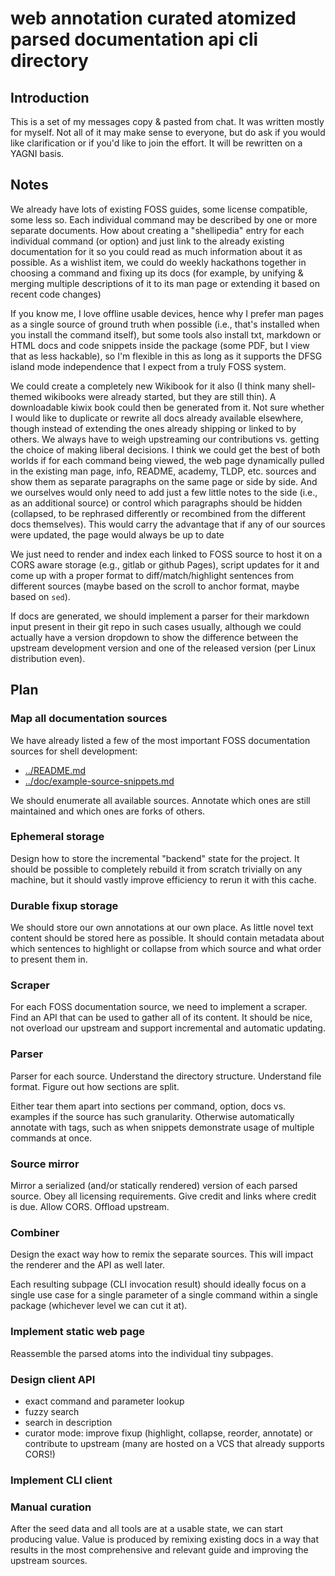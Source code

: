 # web annotation curated atomized parsed documentation api cli directory

## Introduction

This is a set of my messages copy & pasted from chat. It was written mostly for myself. Not all of it may make sense to everyone, but do ask if you would like clarification or if you'd like to join the effort. It will be rewritten on a YAGNI basis.

## Notes

We already have lots of existing FOSS guides, some license compatible, some less so. Each individual command may be described by one or more separate documents. How about creating a "shellipedia" entry for each individual command (or option) and just link to the already existing documentation for it so you could read as much information about it as possible. As a wishlist item, we could do weekly hackathons together in choosing a command and fixing up its docs (for example, by unifying & merging multiple descriptions of it to its man page or extending it based on recent code changes)

If you know me, I love offline usable devices, hence why I prefer man pages as a single source of ground truth when possible (i.e., that's installed when you install the command itself), but some tools also install txt, markdown or HTML docs and code snippets inside the package (some PDF, but I view that as less hackable), so I'm flexible in this as long as it supports the DFSG island mode independence that I expect from a truly FOSS system.

We could create a completely new Wikibook for it also (I think many shell-themed wikibooks were already started, but they are still thin). A downloadable kiwix book could then be generated from it. Not sure whether I would like to duplicate or rewrite all docs already available elsewhere, though instead of extending the ones already shipping or linked to by others. We always have to weigh upstreaming our contributions vs. getting the choice of making liberal decisions. I think we could get the best of both worlds if for each command being viewed, the web page dynamically pulled in the existing man page, info, README, academy, TLDP, etc. sources and show them as separate paragraphs on the same page or side by side. And we ourselves would only need to add just a few little notes to the side (i.e., as an additional source) or control which paragraphs should be hidden (collapsed, to be rephrased differently or recombined from the different docs themselves). This would carry the advantage that if any of our sources were updated, the page would always be up to date

We just need to render and index each linked to FOSS source to host it on a CORS aware storage (e.g., gitlab or github Pages), script updates for it and come up with a proper format to diff/match/highlight sentences from different sources (maybe based on the scroll to anchor format, maybe based on `sed`).

If docs are generated, we should implement a parser for their markdown input present in their git repo in such cases usually, although we could actually have a version dropdown to show the difference between the upstream development version and one of the released version (per Linux distribution even).

## Plan

### Map all documentation sources

We have already listed a few of the most important FOSS documentation sources for shell development:

* [../README.md](../README.md)
* [../doc/example-source-snippets.md](../doc/example-source-snippets.md)

We should enumerate all available sources. Annotate which ones are still maintained and which ones are forks of others.

### Ephemeral storage

Design how to store the incremental "backend" state for the project. It should be possible to completely rebuild it from scratch trivially on any machine, but it should vastly improve efficiency to rerun it with this cache.

### Durable fixup storage

We should store our own annotations at our own place. As little novel text content should be stored here as possible. It should contain metadata about which sentences to highlight or collapse from which source and what order to present them in.

### Scraper

For each FOSS documentation source, we need to implement a scraper. Find an API that can be used to gather all of its content. It should be nice, not overload our upstream and support incremental and automatic updating.

### Parser

Parser for each source. Understand the directory structure. Understand file format. Figure out how sections are split.

Either tear them apart into sections per command, option, docs vs. examples if the source has such granularity. Otherwise automatically annotate with tags, such as when snippets demonstrate usage of multiple commands at once.

### Source mirror

Mirror a serialized (and/or statically rendered) version of each parsed source. Obey all licensing requirements. Give credit and links where credit is due. Allow CORS. Offload upstream.

### Combiner

Design the exact way how to remix the separate sources. This will impact the renderer and the API as well later.

Each resulting subpage (CLI invocation result) should ideally focus on a single use case for a single parameter of a single command within a single package (whichever level we can cut it at).

### Implement static web page

Reassemble the parsed atoms into the individual tiny subpages.

### Design client API

* exact command and parameter lookup
* fuzzy search
* search in description
* curator mode: improve fixup (highlight, collapse, reorder, annotate) or contribute to upstream (many are hosted on a VCS that already supports CORS!)

### Implement CLI client

### Manual curation

After the seed data and all tools are at a usable state, we can start producing value. Value is produced by remixing existing docs in a way that results in the most comprehensive and relevant guide and improving the upstream sources.
